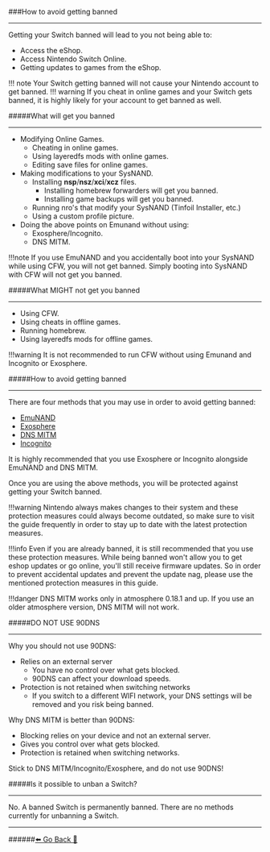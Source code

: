 ###How to avoid getting banned
***
Getting your Switch banned will lead to you not being able to:
- Access the eShop.
- Access Nintendo Switch Online.
- Getting updates to games from the eShop.

!!! note Your Switch getting banned will not cause your Nintendo account to get banned.
!!! warning If you cheat in online games and your Switch gets banned, it is highly likely for your account to get banned as well.

#####What will get you banned
***
- Modifying Online Games.
	- Cheating in online games.
    - Using layeredfs mods with online games.
    - Editing save files for online games.
- Making modifications to your SysNAND.
    - Installing **nsp**/**nsz**/**xci**/**xcz** files.
		- Installing homebrew forwarders will get you banned.
		- Installing game backups will get you banned.
    - Running nro's that modify your SysNAND (Tinfoil Installer, etc.)
	- Using a custom profile picture.
- Doing the above points on Emunand without using:
	- Exosphere/Incognito.
	- DNS MITM.


!!!note If you use EmuNAND and you accidentally boot into your SysNAND while using CFW, you will not get banned. Simply booting into SysNAND with CFW will not get you banned.

#####What MIGHT not get you banned
***
- Using CFW.
- Using cheats in offline games.
- Running homebrew.
- Using layeredfs mods for offline games.

!!!warning It is not recommended to run CFW without using Emunand and Incognito or Exosphere.

#####How to avoid getting banned
***
There are four methods that you may use in order to avoid getting banned:
- [EmuNAND](https://rentry.org/SwitchTerminology#emunand)
- [Exosphere](https://rentry.org/ExosphereDNSMITM#exosphere)
- [DNS MITM](https://rentry.org/ExosphereDNSMITM#dns-mitm)
- [Incognito](https://rentry.org/SettingUpIncognito)

It is highly recommended that you use Exosphere or Incognito alongside EmuNAND and DNS MITM.

Once you are using the above methods, you will be protected against getting your Switch banned.

!!!warning Nintendo always makes changes to their system and these protection measures could always become outdated, so make sure to visit the guide frequently in order to stay up to date with the latest protection measures.

!!!info Even if you are already banned, it is still recommended that you use these protection measures. While being banned won't allow you to get eshop updates or go online, you'll still receive firmware updates. So in order to prevent accidental updates and prevent the update nag, please use the mentioned protection measures in this guide.

!!!danger DNS MITM works only in atmosphere 0.18.1 and up. If you use an older atmosphere version, DNS MITM will not work.


#####DO NOT USE 90DNS
***
Why you should not use 90DNS:
* Relies on an external server
	* You have no control over what gets blocked.
	* 90DNS can affect your download speeds.
* Protection is not retained when switching networks
	* If you switch to a different WIFI network, your DNS settings will be removed
		and you risk being banned.

Why DNS MITM is better than 90DNS:
* Blocking relies on your device and not an external server.
* Gives you control over what gets blocked.
* Protection is retained when switching networks.

Stick to DNS MITM/Incognito/Exosphere, and do not use 90DNS!

#####Is it possible to unban a Switch?
***
No. 
A banned Switch is permanently banned. 
There are no methods currently for unbanning a Switch.

***
######[⬅️ Go Back 🦝](https://rentry.org/Getting_Started)